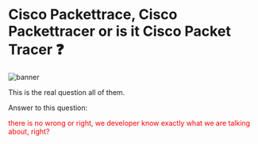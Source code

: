 # Cisco Packettrace, Cisco Packettracer or is it Cisco Packet Tracer :question:

<img src='../img/cisco.png' alt="banner"></img>


This is the real question all of them.

Answer to this question:
<p style="color: red">
there is no wrong or right, we developer know exactly what we are talking about, right?</p>